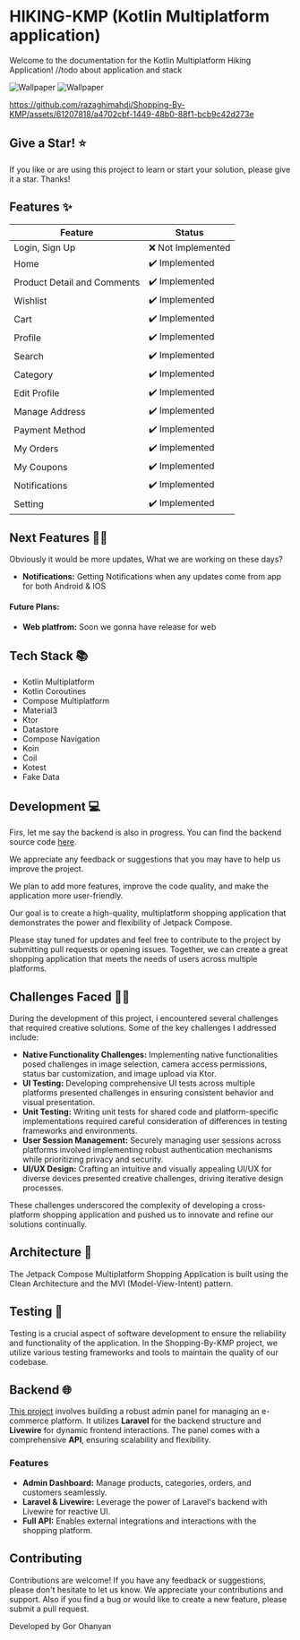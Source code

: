 # HIKING-KMP (Kotlin Multiplatform application)

Welcome to the documentation for the Kotlin Multiplatform Hiking Application! 
//todo about application and stack

![Wallpaper](screenshots/banner.png)
![Wallpaper](screenshots/banner2.png)



https://github.com/razaghimahdi/Shopping-By-KMP/assets/61207818/a4702cbf-1449-48b0-88f1-bcb9c42d273e






## Give a Star! ⭐
If you like or are using this project to learn or start your solution, please give it a star. Thanks!

## Features ✨
| Feature                     | Status           |
|-----------------------------|------------------|
| Login, Sign Up              | ❌ Not Implemented   |
| Home                        | ✔️ Implemented   |
| Product Detail and Comments | ✔️ Implemented   |
| Wishlist                    | ✔️ Implemented   |
| Cart                        | ✔️ Implemented   |
| Profile                     | ✔️ Implemented   |
| Search                      | ✔️ Implemented   |
| Category                    | ✔️ Implemented   |
| Edit Profile                | ✔️ Implemented   |
| Manage Address              | ✔️ Implemented   |
| Payment Method              | ✔️ Implemented   |
| My Orders                   | ✔️ Implemented   |
| My Coupons                  | ✔️ Implemented   |
| Notifications               | ✔️ Implemented   |
| Setting                     | ✔️ Implemented   |

## Next Features 🏄‍♂️
Obviously it would be more updates, What we are working on these days?
- **Notifications:** Getting Notifications when any updates come from app for both Android & IOS
#### **Future Plans:**
- **Web platfrom:** Soon we gonna have release for web

## Tech Stack 📚
- Kotlin Multiplatform 
- Kotlin Coroutines 
- Compose Multiplatform 
- Material3 
- Ktor 
- Datastore 
- Compose Navigation 
- Koin
- Coil
- Kotest
- Fake Data
<!-- - Mockk -->
<!-- - Turbine -->

## Development 💻

Firs, let me say the backend is also in progress. You can find the backend source code [here](https://github.com/aydenGill/shop-admin-panel).

We appreciate any feedback or suggestions that you may have to help us improve the project.

We plan to add more features, improve the code quality, and make the application more user-friendly. 

Our goal is to create a high-quality, multiplatform shopping application that demonstrates the power and flexibility of Jetpack Compose.

Please stay tuned for updates and feel free to contribute to the project by submitting pull requests or opening issues. 
Together, we can create a great shopping application that meets the needs of users across multiple platforms.

## Challenges Faced 👨‍💻
During the development of this project, 
i encountered several challenges that required creative solutions. 
Some of the key challenges I addressed include:

- **Native Functionality Challenges:** Implementing native functionalities posed challenges in image selection, camera access permissions, status bar customization, and image upload via Ktor.
- **UI Testing:** Developing comprehensive UI tests across multiple platforms presented challenges in ensuring consistent behavior and visual presentation.
- **Unit Testing:** Writing unit tests for shared code and platform-specific implementations required careful consideration of differences in testing frameworks and environments.
- **User Session Management:** Securely managing user sessions across platforms involved implementing robust authentication mechanisms while prioritizing privacy and security.
- **UI/UX Design:** Crafting an intuitive and visually appealing UI/UX for diverse devices presented creative challenges, driving iterative design processes.

These challenges underscored the complexity of developing a cross-platform shopping application and pushed us to innovate and refine our solutions continually.


## Architecture 🏢
The Jetpack Compose Multiplatform Shopping Application is built using the Clean Architecture and the MVI (Model-View-Intent) pattern. 

## Testing 🧪
Testing is a crucial aspect of software development to ensure the reliability and functionality of the application. 
In the Shopping-By-KMP project, we utilize various testing frameworks and tools to maintain the quality of our codebase.

<!--
### Android 📱

When Android is one of your targets, 
you can get the same experience for Android as if you were developing an Android app using Jetpack Compose.

| Splash                                            | Sign In                                           | Sign Up                                           | Main(Home)                                        |
|---------------------------------------------------|---------------------------------------------------|---------------------------------------------------|---------------------------------------------------|
| <img src="screenshots/android1.png" width="300"/> | <img src="screenshots/android2.png" width="300"/> | <img src="screenshots/android3.png" width="300"/> | <img src="screenshots/android4.png" width="300"/> |
-->
<!--
### IOS 📱
> iOS support is in Alpha. It may change incompatibly and require manual migration in the future.

Compose Multiplatform shares most of its API with Jetpack Compose, the Android UI framework developed by Google. 
You can use the same APIs to build user interfaces for both Android and iOS.


| Splash                                        | Sign In                                       | Sign Up                                       | Main(Home)                                    |
|-----------------------------------------------|-----------------------------------------------|-----------------------------------------------|-----------------------------------------------|
| <img src="screenshots/ios1.png" width="300"/> | <img src="screenshots/ios2.png" width="300"/> | <img src="screenshots/ios3.png" width="300"/> | <img src="screenshots/ios4.png" width="300"/> |
-->

## Backend 🌐
[This project](https://github.com/aydenGill/shop-admin-panel) involves building a robust admin panel for managing an e-commerce platform. 
It utilizes **Laravel** for the backend structure and **Livewire** for dynamic frontend interactions. 
The panel comes with a comprehensive **API**, ensuring scalability and flexibility.

### Features
- **Admin Dashboard:** Manage products, categories, orders, and customers seamlessly.
- **Laravel & Livewire:** Leverage the power of Laravel's backend with Livewire for reactive UI.
- **Full API:** Enables external integrations and interactions with the shopping platform.



## Contributing
Contributions are welcome! If you have any feedback or suggestions, please don't hesitate to let us know. 
We appreciate your contributions and support. Also if you find a bug or would like to create a new feature, please submit a pull request.

Developed by Gor Ohanyan
